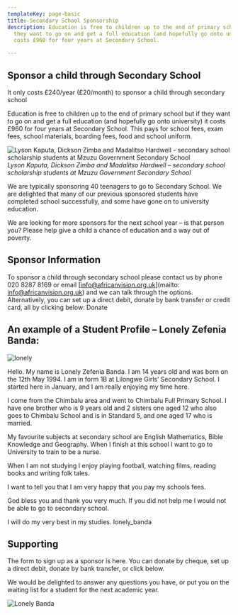 ```yaml
---
templateKey: page-basic
title: Secondary School Sponsorship
description: Education is free to children up to the end of primary school but if
  they want to go on and get a full education (and hopefully go onto university) it
  costs £960 for four years at Secondary School.

---
```

## Sponsor a child through Secondary School

It only costs £240/year (£20/month) to sponsor a child through secondary school

Education is free to children up to the end of primary school but if they want to go on and get a full education (and hopefully go onto university) it costs £960 for four years at Secondary School. This pays for school fees, exam fees, school materials, boarding fees, food and school uniform.

![Lyson Kaputa, Dickson Zimba and Madalitso Hardwell - secondary school scholarship students at Mzuzu Government Secondary School](/img/projects/Lyson-Kaputa-form-2-left-Dickson-Zimba-form-1-middle-and-Madalitso-Hardwell-form-4-right-students-at-Mzuzu-Government-Secondary-School-Northern-Region-of-Malawi.jpg)
_Lyson Kaputa, Dickson Zimba and Madalitso Hardwell – secondary school scholarship students at Mzuzu Government Secondary School_

We are typically sponsoring 40 teenagers to go to Secondary School. We are delighted that many of our previous sponsored students have completed school successfully, and some have gone on to university education.

We are looking for more sponsors for the next school year – is that person you? Please help give a child a chance of education and a way out of poverty.

## Sponsor Information

To sponsor a child through secondary school please contact us by phone 020 8287 8169 or email  [info@africanvision.org.uk](mailto: info@africanvision.org.uk) and we can talk through the options. Alternatively, you can set up a direct debit, donate by bank transfer or credit card, all by clicking below: Donate

## An example of a Student Profile – Lonely Zefenia Banda:

![lonely](/img/projects/4acb49fa8e77flonely_banda_2.jpg)

Hello. My name is Lonely Zefenia Banda. I am 14 years old and was born on the 12th May 1994. I am in form 1B at Lilongwe Girls’ Secondary School. I started here in January, and I am really enjoying my time here.

I come from the Chimbalu area and went to Chimbalu Full Primary School. I have one brother who is 9 years old and 2 sisters one aged 12 who also goes to Chimbalu School and is in Standard 5, and one aged 17 who is married.

My favourite subjects at secondary school are English Mathematics, Bible Knowledge and Geography. When I finish at this school I want to go to University to train to be a nurse.

When I am not studying I enjoy playing football, watching films, reading books and writing folk tales.

I want to tell you that I am very happy that you pay my schools fees.

God bless you and thank you very much. If you did not help me I would not be able to go to secondary school.

I will do my very best in my studies.
lonely_banda

## Supporting

The form to sign up as a sponsor is here.  You can donate by cheque, set up a direct debit, donate by bank transfer, or click below.

We would be delighted to answer any questions you have, or put you on the waiting list for a student for the next academic year.

![Lonely Banda](/img/projects/4acb4a058852elonely_banda.jpg)